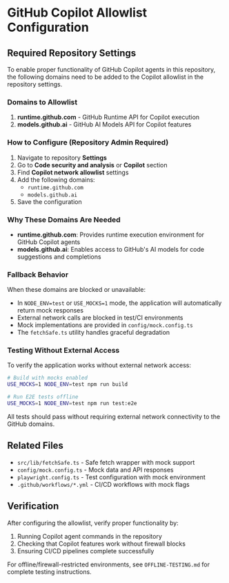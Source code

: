 # GitHub Copilot Allowlist Configuration

## Required Repository Settings

To enable proper functionality of GitHub Copilot agents in this repository, the following domains need to be added to the Copilot allowlist in the repository settings.

### Domains to Allowlist

1. **runtime.github.com** - GitHub Runtime API for Copilot execution
2. **models.github.ai** - GitHub AI Models API for Copilot features

### How to Configure (Repository Admin Required)

1. Navigate to repository **Settings**
2. Go to **Code security and analysis** or **Copilot** section
3. Find **Copilot network allowlist** settings
4. Add the following domains:
   - `runtime.github.com`
   - `models.github.ai`
5. Save the configuration

### Why These Domains Are Needed

- **runtime.github.com**: Provides runtime execution environment for GitHub Copilot agents
- **models.github.ai**: Enables access to GitHub's AI models for code suggestions and completions

### Fallback Behavior

When these domains are blocked or unavailable:
- In `NODE_ENV=test` or `USE_MOCKS=1` mode, the application will automatically return mock responses
- External network calls are blocked in test/CI environments
- Mock implementations are provided in `config/mock.config.ts`
- The `fetchSafe.ts` utility handles graceful degradation

### Testing Without External Access

To verify the application works without external network access:

```bash
# Build with mocks enabled
USE_MOCKS=1 NODE_ENV=test npm run build

# Run E2E tests offline
USE_MOCKS=1 NODE_ENV=test npm run test:e2e
```

All tests should pass without requiring external network connectivity to the GitHub domains.

## Related Files

- `src/lib/fetchSafe.ts` - Safe fetch wrapper with mock support
- `config/mock.config.ts` - Mock data and API responses
- `playwright.config.ts` - Test configuration with mock environment
- `.github/workflows/*.yml` - CI/CD workflows with mock flags

## Verification

After configuring the allowlist, verify proper functionality by:

1. Running Copilot agent commands in the repository
2. Checking that Copilot features work without firewall blocks
3. Ensuring CI/CD pipelines complete successfully

For offline/firewall-restricted environments, see `OFFLINE-TESTING.md` for complete testing instructions.
